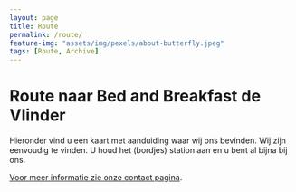 ```yaml
---
layout: page
title: Route
permalink: /route/
feature-img: "assets/img/pexels/about-butterfly.jpeg"
tags: [Route, Archive]
---
```


# Route naar Bed and Breakfast de Vlinder

Hieronder vind u een kaart met aanduiding waar wij ons bevinden.
Wij zijn eenvoudig te vinden. U houd het (bordjes) station aan en u bent al bijna bij ons.

[Voor meer informatie zie onze contact pagina](/devlinder/about/).
